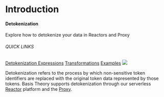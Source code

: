 # Introduction
<aside class="header-intro-box">
    <span>
        <h4>Detokenization</h4>
        <p class="header-intro-body2-font">Explore how to detokenize your data in Reactors and Proxy</p>
        <h6>QUICK LINKS</h6>
        <span class="intro-quick-links">
            <a href="#expressions">Detokenization Expressions</a>
            <a href="#transformations">Transformations</a>
            <a href="#examples">Examples</a>
        </span>
    </span>
    <img src="/images/encryption-intro.svg"/>
</aside>

Detokenization refers to the process by which non-sensitive token identifiers are replaced with the original token data represented by those tokens.
Basis Theory supports detokenization through our serverless [Reactor](#reactors) platform and the [Proxy](#proxy).
